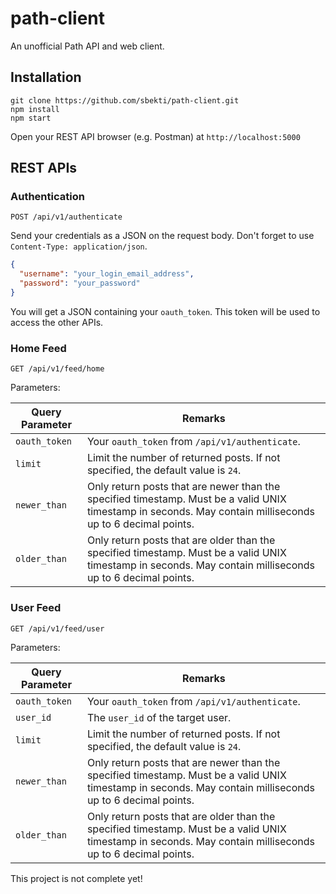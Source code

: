 # path-client
An unofficial Path API and web client.

## Installation

```
git clone https://github.com/sbekti/path-client.git
npm install
npm start
```

Open your REST API browser (e.g. Postman) at `http://localhost:5000`

## REST APIs

### Authentication
```
POST /api/v1/authenticate
```

Send your credentials as a JSON on the request body. Don't forget to use `Content-Type: application/json`.

```json
{
  "username": "your_login_email_address",
  "password": "your_password"
}
```

You will get a JSON containing your `oauth_token`. This token will be used to access the other APIs.

### Home Feed
```
GET /api/v1/feed/home
```

Parameters:

| Query Parameter | Remarks  |
| ------------- |-------------|
| `oauth_token`    | Your `oauth_token` from `/api/v1/authenticate`.  |
| `limit`      | Limit the number of returned posts. If not specified, the default value is `24`. |
| `newer_than` | Only return posts that are newer than the specified timestamp. Must be a valid UNIX timestamp in seconds. May contain milliseconds up to 6 decimal points. |
| `older_than` | Only return posts that are older than the specified timestamp. Must be a valid UNIX timestamp in seconds. May contain milliseconds up to 6 decimal points. |

### User Feed
```
GET /api/v1/feed/user
```

Parameters:

| Query Parameter | Remarks  |
| ------------- |-------------|
| `oauth_token`    | Your `oauth_token` from `/api/v1/authenticate`.  |
| `user_id`    | The `user_id` of the target user.  |
| `limit`      | Limit the number of returned posts. If not specified, the default value is `24`. |
| `newer_than` | Only return posts that are newer than the specified timestamp. Must be a valid UNIX timestamp in seconds. May contain milliseconds up to 6 decimal points. |
| `older_than` | Only return posts that are older than the specified timestamp. Must be a valid UNIX timestamp in seconds. May contain milliseconds up to 6 decimal points. |

This project is not complete yet!
